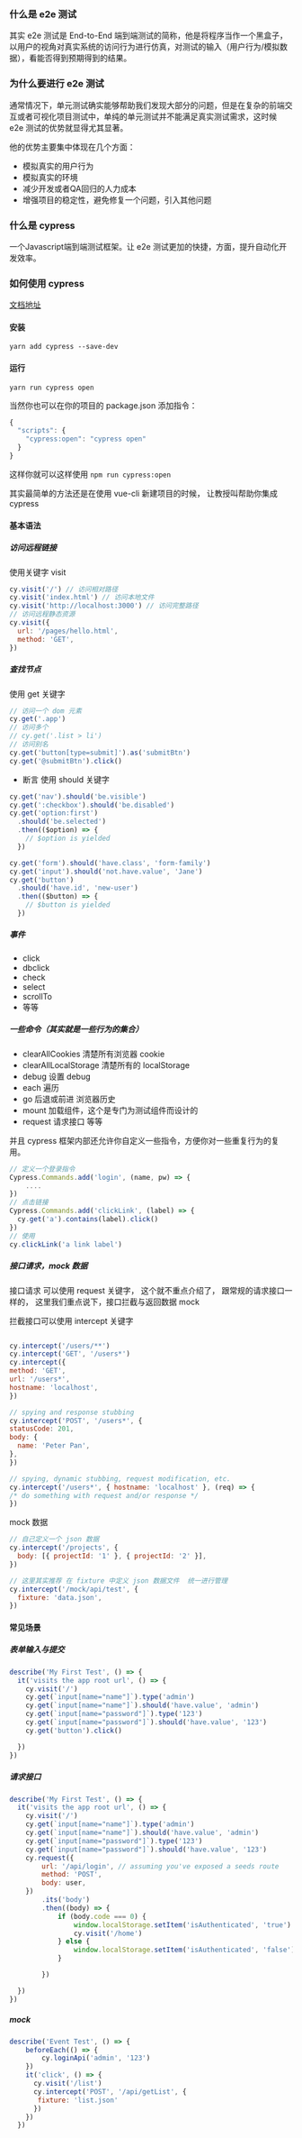 ### 什么是 e2e 测试
其实 e2e 测试是 End-to-End 端到端测试的简称，他是将程序当作一个黑盒子，以用户的视角对真实系统的访问行为进行仿真，对测试的输入（用户行为/模拟数据），看能否得到预期得到的结果。

### 为什么要进行 e2e 测试
通常情况下，单元测试确实能够帮助我们发现大部分的问题，但是在复杂的前端交互或者可视化项目测试中，单纯的单元测试并不能满足真实测试需求，这时候 e2e 测试的优势就显得尤其显著。

他的优势主要集中体现在几个方面：
- 模拟真实的用户行为
- 模拟真实的环境
- 减少开发或者QA回归的人力成本
- 增强项目的稳定性，避免修复一个问题，引入其他问题
### 什么是 cypress
一个Javascript端到端测试框架。让 e2e 测试更加的快捷，方面，提升自动化开发效率。

### 如何使用 cypress
[文档地址](https://docs.cypress.io/guides/overview/why-cypress)
#### 安装
`yarn add cypress --save-dev `
#### 运行
`yarn run cypress open`

当然你也可以在你的项目的 package.json 添加指令：
```js
{
  "scripts": {
    "cypress:open": "cypress open"
  }
}

```

这样你就可以这样使用
`npm run cypress:open`

其实最简单的方法还是在使用 vue-cli 新建项目的时候， 让教授叫帮助你集成 cypress
#### 基本语法
##### 访问远程链接
   使用关键字 visit 

```js
cy.visit('/') // 访问相对路径
cy.visit('index.html') // 访问本地文件
cy.visit('http://localhost:3000') // 访问完整路径
// 访问远程静态资源
cy.visit({
  url: '/pages/hello.html',
  method: 'GET',
})
```

##### 查找节点
   使用  get 关键字
```js
// 访问一个 dom 元素
cy.get('.app')
// 访问多个
// cy.get('.list > li')
// 访问别名
cy.get('button[type=submit]').as('submitBtn')
cy.get('@submitBtn').click()
```
- 断言
  使用 should 关键字

```js
cy.get('nav').should('be.visible')
cy.get(':checkbox').should('be.disabled')
cy.get('option:first')
  .should('be.selected')
  .then(($option) => {
    // $option is yielded
  })

cy.get('form').should('have.class', 'form-family')
cy.get('input').should('not.have.value', 'Jane')
cy.get('button')
  .should('have.id', 'new-user')
  .then(($button) => {
    // $button is yielded
  })
```
##### 事件
  - click
  - dbclick
  - check
  - select
  - scrollTo
  - 等等
##### 一些命令（其实就是一些行为的集合）
  - clearAllCookies  清楚所有浏览器 cookie
  - clearAllLocalStorage 清楚所有的 localStorage
  - debug  设置 debug
  - each 遍历
  - go 后退或前进 浏览器历史
  - mount 加载组件，这个是专门为测试组件而设计的
  - request 请求接口
等等

并且 cypress 框架内部还允许你自定义一些指令，方便你对一些重复行为的复用。

```js
// 定义一个登录指令
Cypress.Commands.add('login', (name, pw) => {
    ....
})
// 点击链接
Cypress.Commands.add('clickLink', (label) => {
  cy.get('a').contains(label).click()
})
// 使用
cy.clickLink('a link label')
```
##### 接口请求，mock 数据
  接口请求  可以使用 request 关键字， 这个就不重点介绍了， 跟常规的请求接口一样的， 这里我们重点说下，接口拦截与返回数据 mock

  拦截接口可以使用 intercept 关键字

  ```js

cy.intercept('/users/**')
cy.intercept('GET', '/users*')
cy.intercept({
  method: 'GET',
  url: '/users*',
  hostname: 'localhost',
})

// spying and response stubbing
cy.intercept('POST', '/users*', {
  statusCode: 201,
  body: {
    name: 'Peter Pan',
  },
})

// spying, dynamic stubbing, request modification, etc.
cy.intercept('/users*', { hostname: 'localhost' }, (req) => {
  /* do something with request and/or response */
})

  ```
mock 数据

```js
// 自己定义一个 json 数据
cy.intercept('/projects', {
  body: [{ projectId: '1' }, { projectId: '2' }],
})

// 这里其实推荐 在 fixture 中定义 json 数据文件  统一进行管理
cy.intercept('/mock/api/test', {
  fixture: 'data.json',
})

```
#### 常见场景
##### 表单输入与提交

```js
describe('My First Test', () => {
  it('visits the app root url', () => {
    cy.visit('/')
    cy.get(`input[name="name"]`).type('admin')
    cy.get(`input[name="name"]`).should('have.value', 'admin')
    cy.get(`input[name="password"]`).type('123')
    cy.get(`input[name="password"]`).should('have.value', '123')
    cy.get('button').click()

  })
})
```
##### 请求接口

```js
describe('My First Test', () => {
  it('visits the app root url', () => {
    cy.visit('/')
    cy.get(`input[name="name"]`).type('admin')
    cy.get(`input[name="name"]`).should('have.value', 'admin')
    cy.get(`input[name="password"]`).type('123')
    cy.get(`input[name="password"]`).should('have.value', '123')
    cy.request({
        url: '/api/login', // assuming you've exposed a seeds route
        method: 'POST',
        body: user,
    })
        .its('body')
        .then((body) => {
            if (body.code === 0) {
                window.localStorage.setItem('isAuthenticated', 'true')
                cy.visit('/home')
            } else {
                window.localStorage.setItem('isAuthenticated', 'false')
            }

        })

  })
})


```

##### mock

```js
describe('Event Test', () => {
    beforeEach(() => {
        cy.loginApi('admin', '123')
    })
    it('click', () => {
      cy.visit('/list')
      cy.intercept('POST', '/api/getList', {
       fixture: 'list.json'
      })
    })
  })

```